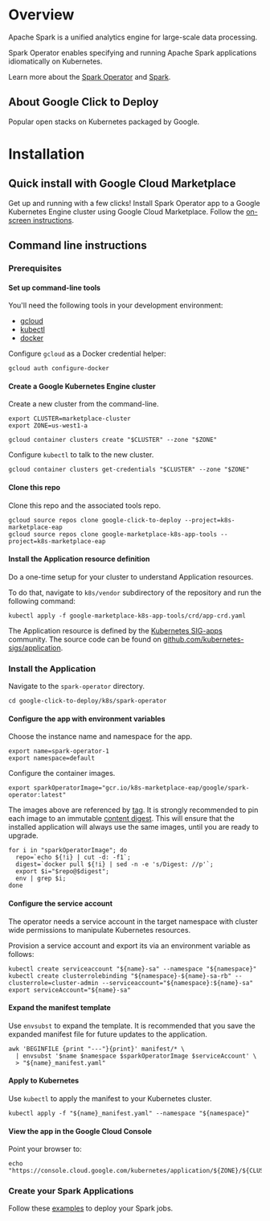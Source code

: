 # Overview

Apache Spark is a unified analytics engine for large-scale data processing.

Spark Operator enables specifying and running Apache Spark applications idiomatically on Kubernetes.

Learn more about the [Spark Operator](https://github.com/GoogleCloudPlatform/spark-on-k8s-operator)
and [Spark](https://spark.apache.org/).

## About Google Click to Deploy

Popular open stacks on Kubernetes packaged by Google.

# Installation

## Quick install with Google Cloud Marketplace

Get up and running with a few clicks! Install Spark Operator app to a
Google Kubernetes Engine cluster using Google Cloud Marketplace. Follow the
[on-screen instructions](https://console.cloud.google.com/launcher/details/google/spark-operator).

## Command line instructions

### Prerequisites

#### Set up command-line tools

You'll need the following tools in your development environment:
- [gcloud](https://cloud.google.com/sdk/gcloud/)
- [kubectl](https://kubernetes.io/docs/reference/kubectl/overview/)
- [docker](https://docs.docker.com/install/)

Configure `gcloud` as a Docker credential helper:

```shell
gcloud auth configure-docker
```

#### Create a Google Kubernetes Engine cluster

Create a new cluster from the command-line.

```shell
export CLUSTER=marketplace-cluster
export ZONE=us-west1-a

gcloud container clusters create "$CLUSTER" --zone "$ZONE"
```

Configure `kubectl` to talk to the new cluster.

```shell
gcloud container clusters get-credentials "$CLUSTER" --zone "$ZONE"
```

#### Clone this repo

Clone this repo and the associated tools repo.

```shell
gcloud source repos clone google-click-to-deploy --project=k8s-marketplace-eap
gcloud source repos clone google-marketplace-k8s-app-tools --project=k8s-marketplace-eap
```

#### Install the Application resource definition

Do a one-time setup for your cluster to understand Application resources.

To do that, navigate to `k8s/vendor` subdirectory of the repository and run the following command:

```shell
kubectl apply -f google-marketplace-k8s-app-tools/crd/app-crd.yaml
```

The Application resource is defined by the
[Kubernetes SIG-apps](https://github.com/kubernetes/community/tree/master/sig-apps)
community. The source code can be found on
[github.com/kubernetes-sigs/application](https://github.com/kubernetes-sigs/application).

### Install the Application

Navigate to the `spark-operator` directory.

```shell
cd google-click-to-deploy/k8s/spark-operator
```

#### Configure the app with environment variables

Choose the instance name and namespace for the app.

```shell
export name=spark-operator-1
export namespace=default
```

Configure the container images.

```shell
export sparkOperatorImage="gcr.io/k8s-marketplace-eap/google/spark-operator:latest"
```

The images above are referenced by
[tag](https://docs.docker.com/engine/reference/commandline/tag). It is strongly
recommended to pin each image to an immutable
[content digest](https://docs.docker.com/registry/spec/api/#content-digests).
This will ensure that the installed application will always use the same images,
until you are ready to upgrade.

```shell
for i in "sparkOperatorImage"; do
  repo=`echo ${!i} | cut -d: -f1`;
  digest=`docker pull ${!i} | sed -n -e 's/Digest: //p'`;
  export $i="$repo@$digest";
  env | grep $i;
done
```

#### Configure the service account

The operator needs a service account in the target namespace with cluster wide
permissions to manipulate Kubernetes resources.

Provision a service account and export its via an environment variable as follows:

```shell
kubectl create serviceaccount "${name}-sa" --namespace "${namespace}"
kubectl create clusterrolebinding "${namespace}-${name}-sa-rb" --clusterrole=cluster-admin --serviceaccount="${namespace}:${name}-sa"
export serviceAccount="${name}-sa"
```

#### Expand the manifest template

Use `envsubst` to expand the template. It is recommended that you save the
expanded manifest file for future updates to the application.

```shell
awk 'BEGINFILE {print "---"}{print}' manifest/* \
  | envsubst '$name $namespace $sparkOperatorImage $serviceAccount' \
  > "${name}_manifest.yaml"
```

#### Apply to Kubernetes

Use `kubectl` to apply the manifest to your Kubernetes cluster.

```shell
kubectl apply -f "${name}_manifest.yaml" --namespace "${namespace}"
```

#### View the app in the Google Cloud Console

Point your browser to:

```shell
echo "https://console.cloud.google.com/kubernetes/application/${ZONE}/${CLUSTER}/${namespace}/${name}"
```

### Create your Spark Applications

Follow these
[examples](https://github.com/GoogleCloudPlatform/spark-on-k8s-operator/blob/master/docs/quick-start-guide.md#running-the-examples)
to deploy your Spark jobs.
